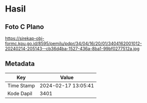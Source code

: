 # Hasil

## Foto C Plano

https://sirekap-obj-formc.kpu.go.id/8595/pemilu/pdpr/34/04/16/20/01/3404162001012-20240214-205143--cb36d4ba-1527-436a-8ba1-99bf0277512a.jpg


## Metadata

| Key        | Value               |
| ---------- | ------------------- |
| Time Stamp | 2024-02-17 13:05:41 |
| Kode Dapil | 3401                |



